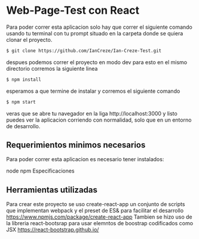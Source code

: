 # Web-Page-Test con React

Para poder correr esta aplicacion solo hay que correr el siguiente comando usando tu terminal con tu prompt situado en la carpeta donde se quiera clonar el proyecto.

```sh
$ git clone https://github.com/IanCreze/Ian-Creze-Test.git
```

despues podemos correr el proyecto en modo dev para esto en el mismo directorio corremos la siguiente linea

```sh
$ npm install
```
esperamos a que termine de instalar y corremos el siguiente comando

```sh
$ npm start
```

veras que se abre tu navegador en la liga http://localhost:3000 y listo puedes ver la aplicacion corriendo con normalidad, solo que en un entorno de desarrollo.

## Requerimientos minimos necesarios

Para poder correr esta aplicacion es necesario tener instalados:

node
npm
Especificaciones

## Herramientas utilizadas
Para crear este proyecto se uso create-react-app un conjunto de scripts que implementan webpack y el preset de ES& para facilitar el desarrollo https://www.npmjs.com/package/create-react-app
Tambien se hizo uso de la libreria react-bootsrap para usar elemntos de boostrap codificados como JSX https://react-bootstrap.github.io/
